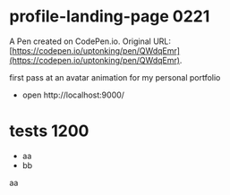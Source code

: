 # profile-landing-page 0221
A Pen created on CodePen.io. Original URL: [https://codepen.io/uptonking/pen/QWdqEmr](https://codepen.io/uptonking/pen/QWdqEmr).

first pass at an avatar animation for my personal portfolio

- open http://localhost:9000/

# tests 1200

- aa
- bb

aa
    
